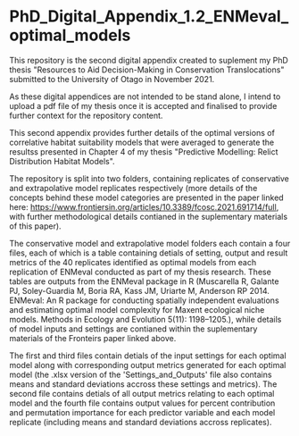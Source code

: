 # PhD_Digital_Appendix_1.2_ENMeval_optimal_models

This repository is the second digital appendix created to suplement my PhD thesis "Resources to Aid Decision-Making in Conservation Translocations" submitted to the University of Otago in November 2021.

As these digital appendices are not intended to be stand alone, I intend to upload a pdf file of my thesis once it is accepted and finalised to provide further context for the repository content.

This second appendix provides further details of the optimal versions of correlative habitat suitability models that were averaged to generate the resultss presented in Chapter 4 of my thesis "Predictive Modelling: Relict Distribution Habitat Models".

The repository is split into two folders, containing replicates of conservative and extrapolative model replicates respectively (more details of the concepts behind these model categories are presented in the paper linked here: https://www.frontiersin.org/articles/10.3389/fcosc.2021.691714/full, with further methodological details contianed in the suplementary materials of this paper).

The conservative model and extrapolative model folders each contain a four files, each of which is a table containing detials of setting, output and result metrics of the 40 replicates identified as optimal models from each replication of ENMeval conducted as part of my thesis research. These tables are outputs from the ENMeval package in R (Muscarella R, Galante PJ, Soley-Guardia M, Boria RA, Kass JM, Uriarte M, Anderson RP 2014. ENMeval: An R package for conducting spatially independent evaluations and estimating optimal model complexity for Maxent ecological niche models. Methods in Ecology and Evolution 5(11): 1198–1205.), while details of model inputs and settings are contianed within the suplementary materials of the Fronteirs paper linked above.

The first and third files contain detials of the input settings for each optimal model along with corresponding output metrics generated for each optimal model (the .xlsx version of the 'Settings_and_Outputs' file also contains means and standard deviations accross these settings and metrics). The second file contains detials of all output metrics relating to each optimal model and the fourth file contains output values for percent contribution and permutation importance for each predictor variable and each model replicate (including means and standard deviations accross replicates).
